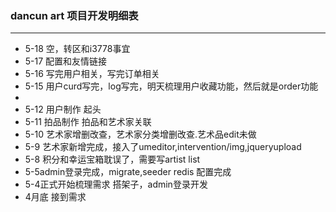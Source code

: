### dancun art 项目开发明细表
---
- 5-18 空，转区和i3778事宜
- 5-17 配置和友情链接
- 5-16 写完用户相关，写完订单相关
- 5-15 用户curd写完，log写完，明天梳理用户收藏功能，然后就是order功能
- 
- 5-12 用户制作 起头
- 5-11 拍品制作 拍品和艺术家关联
- 5-10 艺术家增删改查，艺术家分类增删改查.艺术品edit未做
- 5-9 艺术家新增完成，接入了umeditor,intervention/img,jqueryupload
- 5-8 积分和幸运宝箱耽误了，需要写artist list
- 5-5admin登录完成，migrate,seeder redis 配置完成
- 5-4正式开始梳理需求 搭架子，admin登录开发
- 4月底 接到需求
